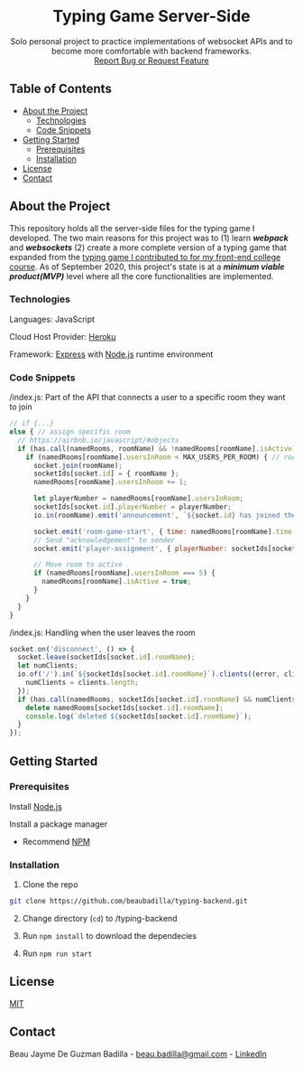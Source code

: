 <br />
<p align="center">
  <h1 align="center">Typing Game Server-Side</h1>

  <p align="center">
    Solo personal project to practice implementations of websocket APIs and to become more comfortable with backend frameworks.
    <br />
    <a href="https://github.com/beaubadilla/typing-backend/issues">Report Bug or Request Feature</a>
  </p>
</p>

## Table of Contents

* [About the Project](#about-the-project)
  * [Technologies](#technologies)
  * [Code Snippets](#code-snippets)
* [Getting Started](#getting-started)
  * [Prerequisites](#prerequisites)
  * [Installation](#installation)
* [License](#license)
* [Contact](#contact)

## About the Project

This repository holds all the server-side files for the typing game I developed. The two main reasons for this project was to (1) learn ***webpack*** and ***websockets*** (2) create a more complete version of a typing game that expanded from the [typing game I contributed to for my front-end college course](https://github.com/beaubadilla/cpsc349_frontend_engineering). As of September 2020, this project's state is at a ***minimum viable product(MVP)*** level where all the core functionalities are implemented.

### Technologies
Languages: JavaScript

Cloud Host Provider: [Heroku](https://www.heroku.com/)

Framework: [Express](https://expressjs.com/) with [Node.js](https://nodejs.org/en/) runtime environment

### Code Snippets

/index.js: Part of the API that connects a user to a specific room they want to join
```javascript
// if {...}
else { // assign specific room
  // https://airbnb.io/javascript/#objects
  if (has.call(namedRooms, roomName) && !namedRooms[roomName].isActive) { // room name exists, i.e. this socket is joining
    if (namedRooms[roomName].usersInRoom < MAX_USERS_PER_ROOM) { // room not maxed
      socket.join(roomName);
      socketIds[socket.id] = { roomName };
      namedRooms[roomName].usersInRoom += 1;

      let playerNumber = namedRooms[roomName].usersInRoom;
      socketIds[socket.id].playerNumber = playerNumber;
      io.in(roomName).emit('announcement', `${socket.id} has joined the lobby as player #${socketIds[socket.id].playerNumber}`);

      socket.emit('room-game-start', { time: namedRooms[roomName].time });
      // Send "acknowledgement" to sender
      socket.emit('player-assignment', { playerNumber: socketIds[socket.id].playerNumber });

      // Move room to active
      if (namedRooms[roomName].usersInRoom === 5) {
        namedRooms[roomName].isActive = true;
      }
    }
  }
}
```

/index.js: Handling when the user leaves the room
```javascript
socket.on('disconnect', () => {
  socket.leave(socketIds[socket.id].roomName);
  let numClients;
  io.of('/').in(`${socketIds[socket.id].roomName}`).clients((error, clients) => {
    numClients = clients.length;
  });
  if (has.call(namedRooms, socketIds[socket.id].roomName) && numClients === 0) {
    delete namedRooms[socketIds[socket.id].roomName];
    console.log(`deleted ${socketIds[socket.id].roomName}`);
  }
});
```

## Getting Started

### Prerequisites

Install [Node.js](https://nodejs.org/en/)

Install a package manager
* Recommend [NPM](https://www.npmjs.com/)

### Installation

1. Clone the repo
```sh
git clone https://github.com/beaubadilla/typing-backend.git
```
2. Change directory (```cd```) to /typing-backend

3. Run ```npm install``` to download the dependecies

4. Run ```npm run start```

## License
[MIT](https://choosealicense.com/licenses/mit/)

## Contact

Beau Jayme De Guzman Badilla - beau.badilla@gmail.com - [LinkedIn](https://www.linkedin.com/in/beau-jayme-badilla/)


[typing-frontend-1-screenshot]: /readme-typing-frontend-1.jpg
[typing-frontend-2-screenshot]: /readme-typing-frontend-2.jpg
